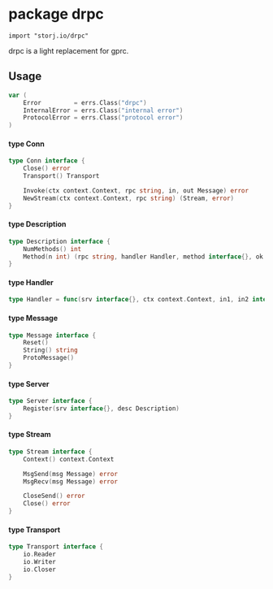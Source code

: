 # package drpc

`import "storj.io/drpc"`

drpc is a light replacement for gprc.

## Usage

```go
var (
	Error         = errs.Class("drpc")
	InternalError = errs.Class("internal error")
	ProtocolError = errs.Class("protocol error")
)
```

#### type Conn

```go
type Conn interface {
	Close() error
	Transport() Transport

	Invoke(ctx context.Context, rpc string, in, out Message) error
	NewStream(ctx context.Context, rpc string) (Stream, error)
}
```


#### type Description

```go
type Description interface {
	NumMethods() int
	Method(n int) (rpc string, handler Handler, method interface{}, ok bool)
}
```


#### type Handler

```go
type Handler = func(srv interface{}, ctx context.Context, in1, in2 interface{}) (out Message, err error)
```


#### type Message

```go
type Message interface {
	Reset()
	String() string
	ProtoMessage()
}
```


#### type Server

```go
type Server interface {
	Register(srv interface{}, desc Description)
}
```


#### type Stream

```go
type Stream interface {
	Context() context.Context

	MsgSend(msg Message) error
	MsgRecv(msg Message) error

	CloseSend() error
	Close() error
}
```


#### type Transport

```go
type Transport interface {
	io.Reader
	io.Writer
	io.Closer
}
```

